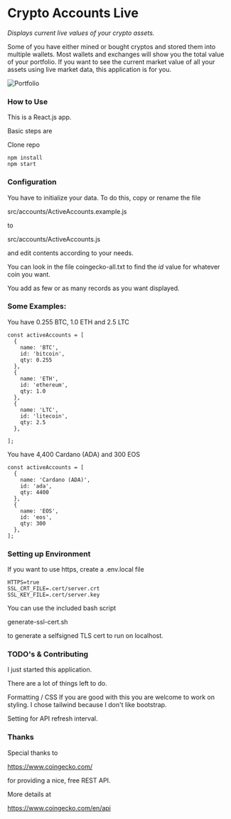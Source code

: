 # Crypto Accounts Live

*Displays current live values of your crypto assets.*

Some of you have either mined or bought cryptos and stored them into multiple wallets. 
Most wallets and exchanges will show you the total value of your portfolio.
If you want to see the current market value of all your assets using live market data, this application is for you.  

![Portfolio](https://user-images.githubusercontent.com/1645537/100275428-e5c72700-2f2d-11eb-8230-83ae6bb1ed3c.png)  

### How to Use

This is a React.js app.  

Basic steps are

Clone repo

```CryptoAccountsLive
npm install
npm start
```
### Configuration ###

You have to initialize your data.  To do this, copy or rename the file

src/accounts/ActiveAccounts.example.js 

to 

src/accounts/ActiveAccounts.js 

and edit contents according to your needs.  

You can look in the file coingecko-all.txt to find the *id* value for whatever coin you want.

You add as few or as many records as you want displayed.

### Some Examples:

You have 0.255 BTC, 1.0 ETH and 2.5 LTC

```
const activeAccounts = [
  {
    name: 'BTC',
    id: 'bitcoin',
    qty: 0.255
  },
  {
    name: 'ETH',
    id: 'ethereum',
    qty: 1.0
  },
  {
    name: 'LTC',
    id: 'litecoin',
    qty: 2.5
  },

];
```

You have 4,400 Cardano (ADA) and 300 EOS

```
const activeAccounts = [
  {
    name: 'Cardano (ADA)',
    id: 'ada',
    qty: 4400
  },
  {
    name: 'EOS',
    id: 'eos',
    qty: 300
  },
];
```

### Setting up Environment ###

If you want to use https, create a .env.local file

```
HTTPS=true 
SSL_CRT_FILE=.cert/server.crt 
SSL_KEY_FILE=.cert/server.key
```
You can use the included bash script

generate-ssl-cert.sh

to generate a selfsigned TLS cert to run on localhost.



### TODO's & Contributing ###

I just started this application.

There are a lot of things left to do.

Formatting / CSS  If you are good with this you are welcome to work on styling.  I chose tailwind because I don't like bootstrap.

Setting for API refresh interval.



### Thanks ###
Special thanks to

https://www.coingecko.com/

for providing a nice, free REST API.  

More details at

https://www.coingecko.com/en/api
